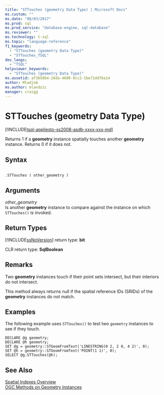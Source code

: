 ```yaml
---
title: "STTouches (geometry Data Type) | Microsoft Docs"
ms.custom: ""
ms.date: "08/03/2017"
ms.prod: sql
ms.prod_service: "database-engine, sql-database"
ms.reviewer: ""
ms.technology: t-sql
ms.topic: "language-reference"
f1_keywords: 
  - "STTouches (geometry Data Type)"
  - "STTouches_TSQL"
dev_langs: 
  - "TSQL"
helpviewer_keywords: 
  - "STTouches (geometry Data Type)"
ms.assetid: af3650b4-26da-4600-9cc2-1be71dd76a14
author: MladjoA
ms.author: mlandzic 
manager: craigg
---
```

# STTouches (geometry Data Type)
[!INCLUDE[tsql-appliesto-ss2008-asdb-xxxx-xxx-md](../../includes/tsql-appliesto-ss2008-asdb-xxxx-xxx-md.md)]

Returns 1 if a **geometry** instance spatially touches another **geometry** instance. Returns 0 if it does not.
  
## Syntax  
  
```  
  
.STTouches ( other_geometry )  
```  
  
## Arguments  
 *other_geometry*  
 Is another **geometry** instance to compare against the instance on which `STTouches()` is invoked.  
  
## Return Types  
 [!INCLUDE[ssNoVersion](../../includes/ssnoversion-md.md)] return type: **bit**  
  
 CLR return type: **SqlBoolean**  
  
## Remarks  
 Two **geometry** instances touch if their point sets intersect, but their interiors do not intersect.  
  
 This method always returns null if the spatial reference IDs (SRIDs) of the **geometry** instances do not match.  
  
## Examples  
 The following example uses `STTouches()` to test two `geometry` instances to see if they touch.  
  
```  
DECLARE @g geometry;  
DECLARE @h geometry;  
SET @g = geometry::STGeomFromText('LINESTRING(0 2, 2 0, 4 2)', 0);  
SET @h = geometry::STGeomFromText('POINT(1 1)', 0);  
SELECT @g.STTouches(@h);  
```  
  
## See Also  
 [Spatial Indexes Overview](../../relational-databases/spatial/spatial-indexes-overview.md)   
 [OGC Methods on Geometry Instances](../../t-sql/spatial-geometry/ogc-methods-on-geometry-instances.md)  
  
  

